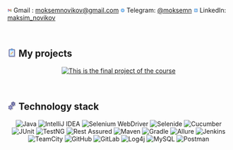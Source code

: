 <img width="2%" title="Gmail" src="attachments/logo/gmail.png"> Gmail : moksemnovikov@gmail.com
<img width="2%" title="Telegram" src="attachments/logo/telegram.png"> Telegram: <a href="https://t.me/moksemn"> @moksemn</a>
<img width="2%" title="LinkedIn" src="attachments/logo/linked.png"> LinkedIn: <a href="https://www.linkedin.com/in/maksim-novikov/"> maksim_novikov</a>
</p>
<br/>

## <img width="4%" title="My projects" src="attachments/images/project.png"> My projects

<p align="center">
      <a href="https://github.com/moksemn/taf-zarina-2024-itacademy"><img width=45% title="This is the final project of the course "JAVA TEST AUTOMATION (powered by EPAM)" " src="https://github-readme-stats.vercel.app/api/pin/?username=moksemn&repo=taf-zarina-2024-itacademy&show_owner=true&theme=buefy)](https://github.com/moksemn/taf-zarina-2024-itacademy"></a>
</p>
<br/>

## <img width="4%" title="Technology stack" src="attachments/images/teh.png"> Technology stack

<p align="center">
   <img title="Java" src="https://img.shields.io/badge/-Java-7573D9?style=for-the-badge">
   <img title="IntelliJ IDEA" src="https://img.shields.io/badge/-IntelliJ IDEA-7573D9?style=for-the-badge&logo=intellijidea">
   <img title="Selenium WebDriver" src="https://img.shields.io/badge/-Selenium WebDriver-7573D9?style=for-the-badge">
   <img title="Selenide" src="https://img.shields.io/badge/-Selenide-7573D9?style=for-the-badge">
   <img title="Cucumber" src="https://img.shields.io/badge/-Cucumber-7573D9?style=for-the-badge&logo=cucumber">
   <img title="JUnit" src="https://img.shields.io/badge/-JUnit-7573D9?style=for-the-badge&logo=junit5">
   <img title="TestNG" src="https://img.shields.io/badge/-TestNG-7573D9?style=for-the-badge">
   <img title="Rest Assured" src="https://img.shields.io/badge/-Rest Assured-7573D9?style=for-the-badge">
   <img title="Maven" src="https://img.shields.io/badge/-Maven-7573D9?logo=apachemaven&style=for-the-badge">
   <img title="Gradle" src="https://img.shields.io/badge/-Gradle-7573D9?logo=gradle&style=for-the-badge">
   <img title="Allure" src="https://img.shields.io/badge/-Allure-7573D9?style=for-the-badge">
   <img title="Jenkins" src="https://img.shields.io/badge/-Jenkins-7573D9?style=for-the-badge">
   <img title="TeamCity" src="https://img.shields.io/badge/-TeamCity-7573D9?style=for-the-badge">
   <img title="GitHub" src="https://img.shields.io/badge/-GitHub-7573D9?style=for-the-badge&logo=github">
   <img title="GitLab" src="https://img.shields.io/badge/-GitLab-7573D9?style=for-the-badge&logo=gitlab">
   <img title="Log4j" src="https://img.shields.io/badge/-Log4j-7573D9?style=for-the-badge">
   <img title="MySQL" src="https://img.shields.io/badge/-MySQL-7573D9?style=for-the-badge&logo=mysql">
   <img title="Postman" src="https://img.shields.io/badge/-Postman-7573D9?style=for-the-badge&logo=postman">
  
</p>

<br/>

